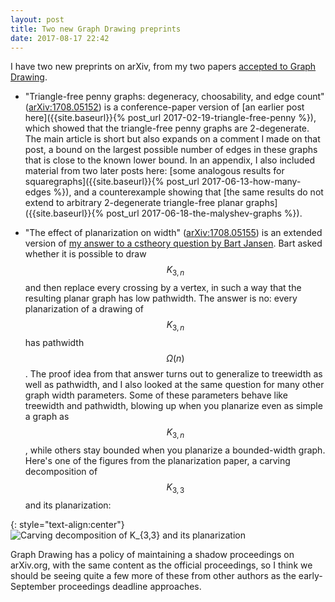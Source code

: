```yaml
---
layout: post
title: Two new Graph Drawing preprints
date: 2017-08-17 22:42
---
```

I have two new preprints on arXiv, from my two papers [accepted to Graph Drawing](https://gd2017.ccis.northeastern.edu/accepted-papers/).

* "Triangle-free penny graphs: degeneracy, choosability, and edge count" ([arXiv:1708.05152](https://arxiv.org/abs/1708.05152)) is a conference-paper version of [an earlier post here]({{site.baseurl}}{% post_url 2017-02-19-triangle-free-penny %}), which showed that the triangle-free penny graphs are 2-degenerate. The main article is short but also expands on a comment I made on that post, a bound on the largest possible number of edges in these graphs that is close to the known lower bound. In an appendix, I also included material from two later posts here: [some analogous results for squaregraphs]({{site.baseurl}}{% post_url 2017-06-13-how-many-edges %}), and a counterexample showing that [the same results do not extend to arbitrary 2-degenerate triangle-free planar graphs]({{site.baseurl}}{% post_url 2017-06-18-the-malyshev-graphs %}).

* "The effect of planarization on width" ([arXiv:1708.05155](https://arxiv.org/abs/1708.05155)) is an extended version of [my answer to a cstheory question by Bart Jansen](https://cstheory.stackexchange.com/q/35974/95). Bart asked whether it is possible to draw $$K_{3,n}$$ and then replace every crossing by a vertex, in such a way that the resulting planar graph has low pathwidth. The answer is no: every planarization of a drawing of $$K_{3,n}$$ has pathwidth $$\Omega(n)$$. The proof idea from that answer turns out to generalize to treewidth as well as pathwidth, and I also looked at the same question for many other graph width parameters.  Some of these parameters behave like treewidth and pathwidth, blowing up when you planarize even as simple a graph as $$K_{3,n}$$, while others stay bounded when you planarize a bounded-width graph. Here's one of the figures from the planarization paper, a carving decomposition of $$K_{3,3}$$ and its planarization:

{: style="text-align:center"}
![Carving decomposition of K_{3,3} and its planarization]({{site.baseurl}}/assets/2017/carving-decomposition.svg)

Graph Drawing has a policy of maintaining a shadow proceedings on arXiv.org, with the same content as the official proceedings, so I think we should be seeing quite a few more of these from other authors as the early-September proceedings deadline approaches.